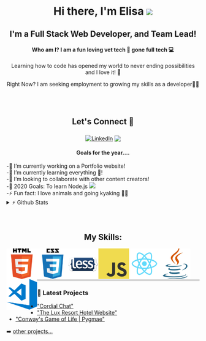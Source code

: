 

<h1 align="center">Hi there, I'm Elisa  <img width="30px" src="https://raw.githubusercontent.com/MartinHeinz/MartinHeinz/master/wave.gif"/></h1>

<h2 align="center"> I'm a Full Stack Web Developer, and Team Lead!</h2>
<h4 align="center"> Who am I? I am a fun loving vet tech 🐾 gone full tech 💻 </h4>
<p align="center">Learning how to code has opened my world to never ending possibilities and I love it! 🌟</p>
<p align="center">Right Now? I am seeking employment to growing my skills as a developer👩‍💻 </p>
 <br>
 <br>
<div align = "center">
 <h2 align="center" >Let's Connect 🔗 </h2>

<a href="https://www.linkedin.com/in/elisa-alvarez-full-stack-dev/"><img align="middle" src="https://www.flaticon.com/svg/static/icons/svg/185/185964.svg" alt="LinkedIn" width="50"/></a>
<a href="mailto:elisaalvarez211@gmail.com"><img align="middle" src="https://img.icons8.com/clouds/100/000000/gmail.png"/></a>
</div>

<h4 align="center"> Goals for the year....</h4> 
<ul="center">-🔭 I’m currently working on a Portfolio website!<br>
                  -🌱 I’m currently learning everything 🤣!<br>
                  -👯 I’m looking to collaborate with other content creators!<br>
                  -🥅 2020 Goals: To learn Node.js <img width="20" src="https://img.icons8.com/windows/32/000000/node-js.png"/><br>
                  -⚡ Fun fact: I love animals and going kyaking 🚣‍♀️ </ul>

<details>
  <summary>⚡ Github Stats</summary>
<img alt="Elisa's github stats" src ="https://github-readme-stats.vercel.app/api?username=Elisa-Alvarez&show_icons=true&theme=dracula"/>

</details>

<br />
<br />

<h2 align="center"> My Skills: </h2>

<div align="center">
 <img align="left" alt="HTML5" width="80px" src="https://raw.githubusercontent.com/github/explore/80688e429a7d4ef2fca1e82350fe8e3517d3494d/topics/html/html.png" />
<img align="left" alt="CSS3" width="80px" src="https://raw.githubusercontent.com/github/explore/80688e429a7d4ef2fca1e82350fe8e3517d3494d/topics/css/css.png" />
<img align="left" alt="Less" width="80px" src="https://raw.githubusercontent.com/github/explore/80688e429a7d4ef2fca1e82350fe8e3517d3494d/topics/less/less.png" />
<img align="left" alt="JavaScript" width="80px" src="https://raw.githubusercontent.com/github/explore/80688e429a7d4ef2fca1e82350fe8e3517d3494d/topics/javascript/javascript.png" />
<img align="left" alt="React" width="80px" src="https://raw.githubusercontent.com/github/explore/80688e429a7d4ef2fca1e82350fe8e3517d3494d/topics/react/react.png" />
<img align="left" alt="React" width="80px" src="https://raw.githubusercontent.com/github/explore/80688e429a7d4ef2fca1e82350fe8e3517d3494d/topics/java/java.png" />
<img align="left" alt="Visual Studio Code" width="80px" src="https://raw.githubusercontent.com/github/explore/80688e429a7d4ef2fca1e82350fe8e3517d3494d/topics/visual-studio-code/visual-studio-code.png" />

 </div>
 
<br >
<br >
<br>
<br>


---

### 🚧 Latest Projects

- ["Cordial Chat"](https://cordial-chat.web.app/)
- ["The Lux Resort Hotel Website"](https://theluxresort.netlify.app/)
- ["Conway's  Game of Life | Pygmae"](https://github.com/Elisa-Alvarez/Conways-Game-Of-Life)

➡️ [other projects...](https://github.com/Elisa-Alvarez?tab=repositories)
